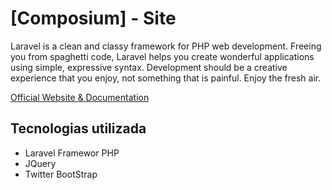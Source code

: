 # [Composium] - Site 

Laravel is a clean and classy framework for PHP web development. Freeing you
from spaghetti code, Laravel helps you create wonderful applications using
simple, expressive syntax. Development should be a creative experience that you
enjoy, not something that is painful. Enjoy the fresh air.

[Official Website & Documentation](http://laravel.com)

## Tecnologias utilizada

- Laravel Framewor PHP
- JQuery
- Twitter BootStrap
